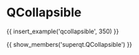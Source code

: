 # QCollapsible

{{ insert_example('qcollapsible', 350) }}

{{ show_members('superqt.QCollapsible') }}
